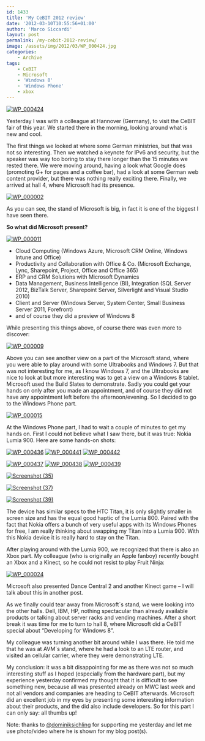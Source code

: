 ```yaml
---
id: 1433
title: 'My CeBIT 2012 review'
date: '2012-03-10T10:55:56+01:00'
author: 'Marco Siccardi'
layout: post
permalink: /my-cebit-2012-review/
image: /assets/img/2012/03/WP_000424.jpg
categories:
    - Archive
tags:
    - CeBIT
    - Microsoft
    - 'Windows 8'
    - 'Windows Phone'
    - xbox
---
```


[![WP_000424](/assets/img/2012/03/WP_000424.jpg "WP_000424")](/assets/img/2012/03/WP_000424.jpg)

Yesterday I was with a colleague at Hannover (Germany), to visit the CeBIT fair of this year. We started there in the morning, looking around what is new and cool.

The first things we looked at where some German ministries, but that was not so interesting. Then we watched a keynote for IPv6 and security, but the speaker was way too boring to stay there longer than the 15 minutes we rested there. We were moving around, having a look what Google does (promoting G+ for pages and a coffee bar), had a look at some German web content provider, but there was nothing really exciting there. Finally, we arrived at hall 4, where Microsoft had its presence.

[![WP_000002](/assets/img/2012/03/WP_000002.jpg "WP_000002")](/assets/img/2012/03/WP_000002.jpg)

As you can see, the stand of Microsoft is big, in fact it is one of the biggest I have seen there.

**So what did Microsoft present?**

[![WP_000011](/assets/img/2012/03/WP_000011.jpg "WP_000011")](/assets/img/2012/03/WP_000011.jpg)

- Cloud Computing (Windows Azure, Microsoft CRM Online, Windows Intune and Office)
- Productivity and Collaboration with Office &amp; Co. (Microsoft Exchange, Lync, Sharepoint, Project, Office and Office 365)
- ERP and CRM Solutions with Microsoft Dynamics
- Data Management, Business Intelligence (BI), Integration (SQL Server 2012, BizTalk Server, Sharepoint Server, Silverlight and Visual Studio 2010)
- Client and Server (Windows Server, System Center, Small Business Server 2011, Forefront)
- and of course they did a preview of Windows 8

While presenting this things above, of course there was even more to discover:

[![WP_000009](/assets/img/2012/03/WP_000009.jpg "WP_000009")](/assets/img/2012/03/WP_000009.jpg)

Above you can see another view on a part of the Microsoft stand, where you were able to play around with some Ultrabooks and Windows 7. But that was not interesting for me, as I know Windows 7, and the Ultrabooks are nice to look at but more interesting was to get a view on a Windows 8 tablet. Microsoft used the Build Slates to demonstrate. Sadly you could get your hands on only after you made an appointment, and of course they did not have any appointment left before the afternoon/evening. So I decided to go to the Windows Phone part.

[![WP_000015](/assets/img/2012/03/WP_000015.jpg "WP_000015")](/assets/img/2012/03/WP_000015.jpg)

At the Windows Phone part, I had to wait a couple of minutes to get my hands on. First I could not believe what I saw there, but it was true: Nokia Lumia 900. Here are some hands-on shots:

[![WP_000436](/assets/img/2012/03/WP_0004361.jpg "WP_000436")](/assets/img/2012/03/WP_0004361.jpg) [![WP_000441](/assets/img/2012/03/WP_0004411.jpg "WP_000441")](/assets/img/2012/03/WP_0004411.jpg) [![WP_000442](/assets/img/2012/03/WP_0004421.jpg "WP_000442")](/assets/img/2012/03/WP_0004421.jpg)

[![WP_000437](/assets/img/2012/03/WP_0004371.jpg "WP_000437")](/assets/img/2012/03/WP_0004371.jpg) [![WP_000438](/assets/img/2012/03/WP_0004381.jpg "WP_000438")](/assets/img/2012/03/WP_0004381.jpg) [![WP_000439](/assets/img/2012/03/WP_0004391.jpg "WP_000439")](/assets/img/2012/03/WP_0004391.jpg)

[![Screenshot (35)](/assets/img/2012/03/Screenshot-352.png "Screenshot (35)")](/assets/img/2012/03/Screenshot-352.png)


[![Screenshot (37)](/assets/img/2012/03/Screenshot-372.png "Screenshot (37)")](/assets/img/2012/03/Screenshot-372.png)


[![Screenshot (39)](/assets/img/2012/03/Screenshot-392.png "Screenshot (39)")](/assets/img/2012/03/Screenshot-392.png)


The device has similar specs to the HTC Titan, it is only slightly smaller in screen size and has the equal good haptic of the Lumia 800. Paired with the fact that Nokia offers a bunch of very useful apps with its Windows Phones for free, I am really thinking about swapping my Titan into a Lumia 900. With this Nokia device it is really hard to stay on the Titan.

After playing around with the Lumia 900, we recognized that there is also an Xbox part. My colleague (who is originally an Apple fanboy) recently bought an Xbox and a Kinect, so he could not resist to play Fruit Ninja:

[![WP_000024](/assets/img/2012/03/WP_000024.jpg "WP_000024")](/assets/img/2012/03/WP_000024.jpg)

Microsoft also presented Dance Central 2 and another Kinect game – I will talk about this in another post.

As we finally could tear away from Microsoft´s stand, we were looking into the other halls. Dell, IBM, HP, nothing spectacular than already available products or talking about server racks and vending machines. After a short break it was time for me to turn to hall 8, where Microsoft did a CeBIT special about “Developing for Windows 8”.

My colleague was turning another bit around while I was there. He told me that he was at AVM´s stand, where he had a look to an LTE router, and visited an cellular carrier, where they were demonstrating LTE.

My conclusion: it was a bit disappointing for me as there was not so much interesting stuff as I hoped (especially from the hardware part), but my experience yesterday confirmed my thought that it is difficult to see something new, because all was presented already on MWC last week and not all vendors and companies are heading to CeBIT afterwards. Microsoft did an excellent job in my eyes by presenting some interesting information about their products, and the did also include developers. So for this part I can only say: all thumbs up!

Note: thanks to [@dominiksichling](https://twitter.com/#!/dominiksichling) for supporting me yesterday and let me use photo/video where he is shown for my blog post(s).